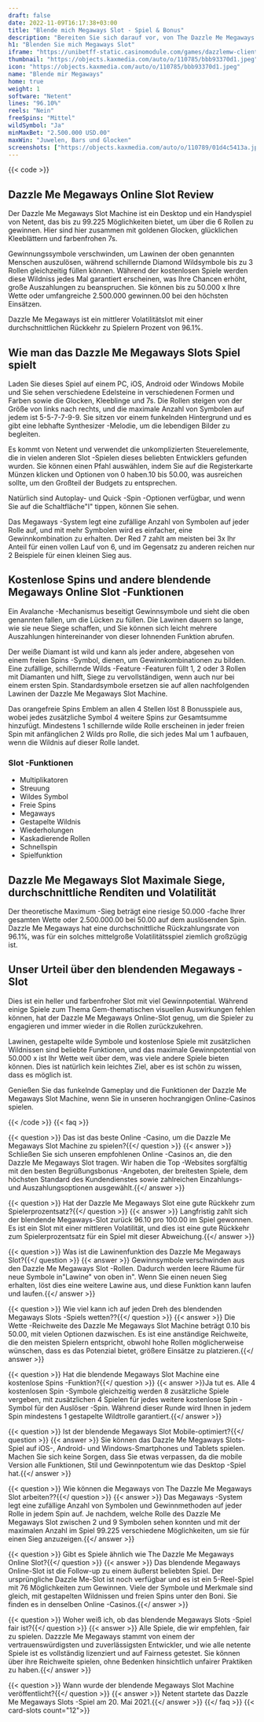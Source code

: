 ```yaml
---
draft: false
date: 2022-11-09T16:17:38+03:00
title: "Blende mich Megaways Slot - Spiel & Bonus"
description: "Bereiten Sie sich darauf vor, von The Dazzle Me Megaways Online Slot geblendet zu werden. Lesen Sie unsere Rezension des Gameplays, den Funktionen und wo Sie es mit dem besten Casino -Bonus spielen können."
h1: "Blenden Sie mich Megaways Slot"
iframe: "https://unibetff-static.casinomodule.com/games/dazzlemw-client/game/dazzlemw-client.xhtml?gameId=dazzlemw_not_mobile_sw&disableDeviceDetection=true&server=https%3A%2F%2Funibetff-game.casinomodule.com%2F&lang=en&sessId=DEMO-4385020446590664343-EUR&operatorId=unibet&statisticEndpointURL=https://gcl.netentcdn.com/gcs/reportData&logsId=db75022c-5bc0-4107-95be-9bac2523aa1f&loadStarted=1620812381805"
thumbnail: "https://objects.kaxmedia.com/auto/o/110785/bbb93370d1.jpeg"
icon: "https://objects.kaxmedia.com/auto/o/110785/bbb93370d1.jpeg"
name: "Blende mir Megaways"
home: true
weight: 1
software: "Netent"
lines: "96.10%"
reels: "Nein"
freeSpins: "Mittel"
wildSymbol: "Ja"
minMaxBet: "2.500.000 USD.00"
maxWin: "Juwelen, Bars und Glocken"
screenshots: ["https://objects.kaxmedia.com/auto/o/110789/01d4c5413a.jpeg"]
---
```


{{< code >}}<h2>Dazzle Me Megaways Online Slot Review</h2><p>Der Dazzle Me Megaways Slot Machine ist ein Desktop und ein Handyspiel von Netent, das bis zu 99.225 Möglichkeiten bietet, um über die 6 Rollen zu gewinnen. Hier sind hier zusammen mit goldenen Glocken, glücklichen Kleeblättern und farbenfrohen 7s.</p><p>Gewinnungssymbole verschwinden, um Lawinen der oben genannten Menschen auszulösen, während schillernde Diamond Wildsymbole bis zu 3 Rollen gleichzeitig füllen können. Während der kostenlosen Spiele werden diese Wildniss jedes Mal garantiert erscheinen, was Ihre Chancen erhöht, große Auszahlungen zu beanspruchen. Sie können bis zu 50.000 x Ihre Wette oder umfangreiche 2.500.000 gewinnen.00 bei den höchsten Einsätzen.</p><p>Dazzle Me Megaways ist ein mittlerer Volatilitätslot mit einer durchschnittlichen Rückkehr zu Spielern Prozent von 96.1%.</p><h2>Wie man das Dazzle Me Megaways Slots Spiel spielt</h2><p>Laden Sie dieses Spiel auf einem PC, iOS, Android oder Windows Mobile und Sie sehen verschiedene Edelsteine in verschiedenen Formen und Farben sowie die Glocken, Kleeblinge und 7s. Die Rollen steigen von der Größe von links nach rechts, und die maximale Anzahl von Symbolen auf jedem ist 5-5-7-7-9-9. Sie sitzen vor einem funkelnden Hintergrund und es gibt eine lebhafte Synthesizer -Melodie, um die lebendigen Bilder zu begleiten.</p><p>Es kommt von Netent und verwendet die unkomplizierten Steuerelemente, die in vielen anderen Slot -Spielen dieses beliebten Entwicklers gefunden wurden. Sie können einen Pfahl auswählen, indem Sie auf die Registerkarte Münzen klicken und Optionen von 0 haben.10 bis 50.00, was ausreichen sollte, um den Großteil der Budgets zu entsprechen.</p><p>Natürlich sind Autoplay- und Quick -Spin -Optionen verfügbar, und wenn Sie auf die Schaltfläche"I" tippen, können Sie sehen.</p><p>Das Megaways -System legt eine zufällige Anzahl von Symbolen auf jeder Rolle auf, und mit mehr Symbolen wird es einfacher, eine Gewinnkombination zu erhalten. Der Red 7 zahlt am meisten bei 3x Ihr Anteil für einen vollen Lauf von 6, und im Gegensatz zu anderen reichen nur 2 Beispiele für einen kleinen Sieg aus.</p><h2>Kostenlose Spins und andere blendende Megaways Online Slot -Funktionen</h2><p>Ein Avalanche -Mechanismus beseitigt Gewinnsymbole und sieht die oben genannten fallen, um die Lücken zu füllen. Die Lawinen dauern so lange, wie sie neue Siege schaffen, und Sie können sich leicht mehrere Auszahlungen hintereinander von dieser lohnenden Funktion abrufen.</p><p>Der weiße Diamant ist wild und kann als jeder andere, abgesehen von einem freien Spins -Symbol, dienen, um Gewinnkombinationen zu bilden. Eine zufällige, schillernde Wilds -Feature -Featuren füllt 1, 2 oder 3 Rollen mit Diamanten und hilft, Siege zu vervollständigen, wenn auch nur bei einem ersten Spin. Standardsymbole ersetzen sie auf allen nachfolgenden Lawinen der Dazzle Me Megaways Slot Machine.</p><p>Das orangefreie Spins Emblem an allen 4 Stellen löst 8 Bonusspiele aus, wobei jedes zusätzliche Symbol 4 weitere Spins zur Gesamtsumme hinzufügt. Mindestens 1 schillernde wilde Rolle erscheinen in jeder freien Spin mit anfänglichen 2 Wilds pro Rolle, die sich jedes Mal um 1 aufbauen, wenn die Wildnis auf dieser Rolle landet.</p><h3>
Slot -Funktionen</h3><ul>
<li></span>
Multiplikatoren</li>
<li></span>
Streuung</li>
<li></span>
Wildes Symbol</li>
<li></span>
Freie Spins</li>
<li></span>
Megaways</li>
<li></span>
Gestapelte Wildnis</li>
<li></span>
Wiederholungen</li>
<li></span>
Kaskadierende Rollen</li>
<li></span>
Schnellspin</li>
<li></span>
Spielfunktion</li></ul><h2>Dazzle Me Megaways Slot Maximale Siege, durchschnittliche Renditen und Volatilität</h2><p>Der theoretische Maximum -Sieg beträgt eine riesige 50.000 -fache Ihrer gesamten Wette oder 2.500.000.00 bei 50.00 auf dem auslösenden Spin. Dazzle Me Megaways hat eine durchschnittliche Rückzahlungsrate von 96.1%, was für ein solches mittelgroße Volatilitätsspiel ziemlich großzügig ist.</p><h2>Unser Urteil über den blendenden Megaways -Slot</h2><p>Dies ist ein heller und farbenfroher Slot mit viel Gewinnpotential. Während einige Spiele zum Thema Gem-thematischen visuellen Auswirkungen fehlen können, hat der Dazzle Me Megaways Online-Slot genug, um die Spieler zu engagieren und immer wieder in die Rollen zurückzukehren.</p><p>Lawinen, gestapelte wilde Symbole und kostenlose Spiele mit zusätzlichen Wildnissen sind beliebte Funktionen, und das maximale Gewinnpotential von 50.000 x ist Ihr Wette weit über dem, was viele andere Spiele bieten können. Dies ist natürlich kein leichtes Ziel, aber es ist schön zu wissen, dass es möglich ist.</p><p>Genießen Sie das funkelnde Gameplay und die Funktionen der Dazzle Me Megaways Slot Machine, wenn Sie in unseren hochrangigen Online-Casinos spielen.</p>
{{< /code >}}
{{< faq >}}

{{< question >}} Das ist das beste Online -Casino, um die Dazzle Me Megaways Slot Machine zu spielen?{{</ question >}}
{{< answer >}} Schließen Sie sich unseren empfohlenen Online -Casinos an, die den Dazzle Me Megaways Slot tragen. Wir haben die Top -Websites sorgfältig mit den besten Begrüßungsbonus -Angeboten, der breitesten Spiele, dem höchsten Standard des Kundendienstes sowie zahlreichen Einzahlungs- und Auszahlungsoptionen ausgewählt.{{</ answer >}}

{{< question >}} Hat der Dazzle Me Megaways Slot eine gute Rückkehr zum Spielerprozentsatz?{{</ question >}}
{{< answer >}} Langfristig zahlt sich der blendende Megaways-Slot zurück 96.10 pro 100.00 im Spiel gewonnen. Es ist ein Slot mit einer mittleren Volatilität, und dies ist eine gute Rückkehr zum Spielerprozentsatz für ein Spiel mit dieser Abweichung.{{</ answer >}}

{{< question >}} Was ist die Lawinenfunktion des Dazzle Me Megaways Slot?{{</ question >}}
{{< answer >}} Gewinnsymbole verschwinden aus den Dazzle Me Megaways Slot -Rollen. Dadurch werden leere Räume für neue Symbole in"Lawine" von oben in". Wenn Sie einen neuen Sieg erhalten, löst dies eine weitere Lawine aus, und diese Funktion kann laufen und laufen.{{</ answer >}}

{{< question >}} Wie viel kann ich auf jeden Dreh des blendenden Megaways Slots -Spiels wetten??{{</ question >}}
{{< answer >}} Die Wette -Reichweite des Dazzle Me Megaways Slot Machine beträgt 0.10 bis 50.00, mit vielen Optionen dazwischen. Es ist eine anständige Reichweite, die den meisten Spielern entspricht, obwohl hohe Rollen möglicherweise wünschen, dass es das Potenzial bietet, größere Einsätze zu platzieren.{{</ answer >}}

{{< question >}} Hat die blendende Megaways Slot Machine eine kostenlose Spins -Funktion?{{</ question >}}
{{< answer >}}Ja tut es. Alle 4 kostenlosen Spin -Symbole gleichzeitig werden 8 zusätzliche Spiele vergeben, mit zusätzlichen 4 Spielen für jedes weitere kostenlose Spin -Symbol für den Auslöser -Spin. Während dieser Runde wird Ihnen in jedem Spin mindestens 1 gestapelte Wildtrolle garantiert.{{</ answer >}}

{{< question >}} Ist der blendende Megaways Slot Mobile-optimiert?{{</ question >}}
{{< answer >}} Sie können das Dazzle Me Megaways Slots-Spiel auf iOS-, Android- und Windows-Smartphones und Tablets spielen. Machen Sie sich keine Sorgen, dass Sie etwas verpassen, da die mobile Version alle Funktionen, Stil und Gewinnpotentum wie das Desktop -Spiel hat.{{</ answer >}}

{{< question >}} Wie können die Megaways von The Dazzle Me Megaways Slot arbeiten??{{</ question >}}
{{< answer >}} Das Megaways -System legt eine zufällige Anzahl von Symbolen und Gewinnmethoden auf jeder Rolle in jedem Spin auf. Je nachdem, welche Rolle des Dazzle Me Megaways Slot zwischen 2 und 9 Symbolen sehen konnten und mit der maximalen Anzahl im Spiel 99.225 verschiedene Möglichkeiten, um sie für einen Sieg anzuzeigen.{{</ answer >}}

{{< question >}} Gibt es Spiele ähnlich wie The Dazzle Me Megaways Online Slot?{{</ question >}}
{{< answer >}} Das blendende Megaways Online-Slot ist die Follow-up zu einem äußerst beliebten Spiel. Der ursprüngliche Dazzle Me-Slot ist noch verfügbar und es ist ein 5-Reel-Spiel mit 76 Möglichkeiten zum Gewinnen. Viele der Symbole und Merkmale sind gleich, mit gestapelten Wildnissen und freien Spins unter den Boni. Sie finden es in denselben Online -Casinos.{{</ answer >}}

{{< question >}} Woher weiß ich, ob das blendende Megaways Slots -Spiel fair ist?{{</ question >}}
{{< answer >}} Alle Spiele, die wir empfehlen, fair zu spielen. Dazzzle Me Megaways stammt von einem der vertrauenswürdigsten und zuverlässigsten Entwickler, und wie alle netente Spiele ist es vollständig lizenziert und auf Fairness getestet. Sie können über ihre Reichweite spielen, ohne Bedenken hinsichtlich unfairer Praktiken zu haben.{{</ answer >}}

{{< question >}} Wann wurde der blendende Megaways Slot Machine veröffentlicht?{{</ question >}}
{{< answer >}} Netent startete das Dazzle Me Megaways Slots -Spiel am 20. Mai 2021.{{</ answer >}}
{{</ faq >}}
{{< card-slots count="12">}}